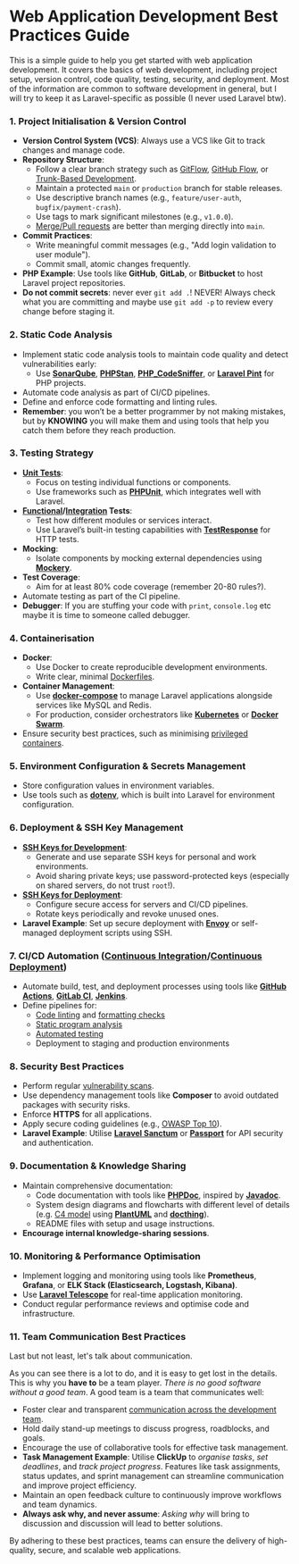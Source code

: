 # **Web Application Development Best Practices Guide**

This is a simple guide to help you get started with web application development. It covers the basics of web development, including project setup, version control, code quality, testing, security, and deployment. Most of the information are common to software development in general, but I will try to keep it as Laravel-specific as possible (I never used Laravel btw).

### 1. **Project Initialisation & Version Control**

- **Version Control System (VCS)**: Always use a VCS like Git to track changes and manage code.
- **Repository Structure**:
  - Follow a clear branch strategy such as [GitFlow](https://www.atlassian.com/git/tutorials/comparing-workflows/gitflow-workflow), [GitHub Flow](https://docs.github.com/en/get-started/using-github/github-flow), or [Trunk-Based Development](https://trunkbaseddevelopment.com/).
  - Maintain a protected `main` or `production` branch for stable releases.
  - Use descriptive branch names (e.g., `feature/user-auth`, `bugfix/payment-crash`).
  - Use tags to mark significant milestones (e.g., `v1.0.0`).
  - [Merge/Pull requests](https://stackoverflow.com/questions/23076923/what-is-a-merge-request#answer-36666408) are better than merging directly into `main`.
- **Commit Practices**:
  - Write meaningful commit messages (e.g., "Add login validation to user module").
  - Commit small, atomic changes frequently.
- **PHP Example**: Use tools like **GitHub**, **GitLab**, or **Bitbucket** to host Laravel project repositories.
- **Do not commit secrets**: never ever `git add .`! NEVER! Always check what you are committing and maybe use `git add -p` to review every change before staging it.

### 2. **Static Code Analysis**

- Implement static code analysis tools to maintain code quality and detect vulnerabilities early:
  - Use [**SonarQube**](https://www.sonarsource.com/products/sonarqube/), [**PHPStan**](https://github.com/nunomaduro/larastan), [**PHP_CodeSniffer**](https://github.com/squizlabs/PHP_CodeSniffer), or [**Laravel Pint**](https://github.com/laravel/pint) for PHP projects.
- Automate code analysis as part of CI/CD pipelines.
- Define and enforce code formatting and linting rules.
- **Remember**: you won’t be a better programmer by not making mistakes, but by **KNOWING** you will make them and using tools that help you catch them before they reach production.

### 3. **Testing Strategy**

- [**Unit Tests**](https://it.wikipedia.org/wiki/Unit_testing):
  - Focus on testing individual functions or components.
  - Use frameworks such as [**PHPUnit**](https://phpunit.de/index.html), which integrates well with Laravel.
- **[Functional](https://en.wikipedia.org/wiki/Functional_testing)/[Integration](https://en.wikipedia.org/wiki/Integration_testing) Tests**:
  - Test how different modules or services interact.
  - Use Laravel’s built-in testing capabilities with [**TestResponse**](https://laravel.com/api/11.x/Illuminate/Testing/TestResponse.html) for HTTP tests.
- **Mocking**:
  - Isolate components by mocking external dependencies using [**Mockery**](https://github.com/mockery/mockery).
- **Test Coverage**:
  - Aim for at least 80% code coverage (remember 20-80 rules?).
- Automate testing as part of the CI pipeline.
- **Debugger**: If you are stuffing your code with `print`, `console.log` etc maybe it is time to someone called debugger.

### 4. **Containerisation**

- **Docker**:
  - Use Docker to create reproducible development environments.
  - Write clear, minimal [Dockerfiles](https://docs.docker.com/build/concepts/dockerfile/).
- **Container Management**:
  - Use [**docker-compose**](https://docs.docker.com/compose/) to manage Laravel applications alongside services like MySQL and Redis.
  - For production, consider orchestrators like [**Kubernetes**](https://kubernetes.io/it/) or [**Docker Swarm**](https://docs.docker.com/engine/swarm/).
- Ensure security best practices, such as minimising [privileged containers](https://docs.docker.com/reference/cli/docker/container/run/#privileged).

### 5. **Environment Configuration & Secrets Management**

- Store configuration values in environment variables.
- Use tools such as [**dotenv**](https://www.npmjs.com/package/dotenv), which is built into Laravel for environment configuration.

### 6. **Deployment & SSH Key Management**

- [**SSH Keys for Development**](https://docs.github.com/en/authentication/connecting-to-github-with-ssh/adding-a-new-ssh-key-to-your-github-account):
  - Generate and use separate SSH keys for personal and work environments.
  - Avoid sharing private keys; use password-protected keys (especially on shared servers, do not trust `root`!).
- [**SSH Keys for Deployment**](https://docs.github.com/en/authentication/connecting-to-github-with-ssh/managing-deploy-keys):
  - Configure secure access for servers and CI/CD pipelines.
  - Rotate keys periodically and revoke unused ones.
- **Laravel Example**: Set up secure deployment with [**Envoy**](https://github.com/laravel/envoy) or self-managed deployment scripts using SSH.

### 7. **CI/CD Automation ([Continuous Integration](https://en.wikipedia.org/wiki/Continuous_integration)/[Continuous Deployment](https://en.wikipedia.org/wiki/Continuous_deployment))**

- Automate build, test, and deployment processes using tools like [**GitHub Actions**](https://docs.github.com/en/actions/about-github-actions/understanding-github-actions), [**GitLab CI**](https://docs.gitlab.com/ee/ci/), [**Jenkins**](https://www.jenkins.io/).
- Define pipelines for:
  - [Code linting](https://en.wikipedia.org/wiki/Lint_(software)) and [formatting checks](https://prettier.io/)
  - [Static program analysis](https://en.wikipedia.org/wiki/Static_program_analysis)
  - [Automated testing](https://en.wikipedia.org/wiki/Test_automation)
  - Deployment to staging and production environments

### 8. **Security Best Practices**

- Perform regular [vulnerability scans](https://owasp.org/www-community/Vulnerability_Scanning_Tools).
- Use dependency management tools like **Composer** to avoid outdated packages with security risks.
- Enforce **HTTPS** for all applications.
- Apply secure coding guidelines (e.g., [OWASP Top 10](https://owasp.org/www-project-top-ten/)).
- **Laravel Example**: Utilise [**Laravel Sanctum**](https://laravel.com/docs/11.x/sanctum) or [**Passport**](https://www.passportjs.org/docs/) for API security and authentication.

### 9. **Documentation & Knowledge Sharing**

- Maintain comprehensive documentation:
  - Code documentation with tools like [**PHPDoc**](https://en.wikipedia.org/wiki/PHPDoc), inspired by [**Javadoc**](https://en.wikipedia.org/wiki/Javadoc).
  - System design diagrams and flowcharts with different level of details (e.g. [C4 model](https://c4model.com/) using [**PlantUML**](https://plantuml.com/) and [**docthing**](https://github.com/ferdiu/docthing/)).
  - README files with setup and usage instructions.
- **Encourage internal knowledge-sharing sessions**.

### 10. **Monitoring & Performance Optimisation**

- Implement logging and monitoring using tools like **Prometheus**, **Grafana**, or **ELK Stack (Elasticsearch, Logstash, Kibana)**.
- Use [**Laravel Telescope**](https://laravel.com/docs/11.x/telescope) for real-time application monitoring.
- Conduct regular performance reviews and optimise code and infrastructure.

### 11. **Team Communication Best Practices**

Last but not least, let's talk about communication.

As you can see there is a lot to do, and it is easy to get lost in the details. This is why you **have to** be a team player. _There is no good software without a good team_. A good team is a team that communicates well:
- Foster clear and transparent [communication across the development team](https://fullscale.io/blog/effective-communication-in-software-development/).
- Hold daily stand-up meetings to discuss progress, roadblocks, and goals.
- Encourage the use of collaborative tools for effective task management.
- **Task Management Example**: Utilise **ClickUp** to _organise tasks_, _set deadlines_, and _track project progress_. Features like task assignments, status updates, and sprint management can streamline communication and improve project efficiency.
- Maintain an open feedback culture to continuously improve workflows and team dynamics.
- **Always ask why, and never assume**: _Asking why_ will bring to discussion and discussion will lead to better solutions.

By adhering to these best practices, teams can ensure the delivery of high-quality, secure, and scalable web applications.
